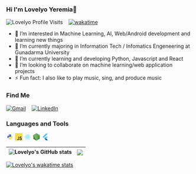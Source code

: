 ### Hi I'm Lovelyo Yeremia👋

![Lovelyo Profile Visits](https://komarev.com/ghpvc/?username=lovelyormia&color=000000&label=Profile+Visit's) &nbsp;&nbsp;  [![wakatime](https://wakatime.com/badge/user/a9d60328-874e-4664-8b60-f55e1b63defd.svg)](https://wakatime.com/@a9d60328-874e-4664-8b60-f55e1b63defd)

- 👀 I’m interested in Machine Learning, AI, Web/Android development and learning new things
- 🔭 I’m currently majoring in Information Tech / Infomatics Engeneering at Gunadarma University
- 🌱 I’m currently learning and developing Python, Javascript and React
- 👯 I’m looking to collaborate on machine learning/web application projects
- ⚡ Fun fact: I also like to play music, sing, and produce music

### Find Me

[<img alt="Gmail" src="https://img.shields.io/badge/Gmail-D14836?style=for-the-badge&logo=gmail&logoColor=white" />](https://mail.google.com/mail/?view=cm&fs=1&to=mokalulovelyo@gmail.com) &nbsp;&nbsp; [<img alt="LinkedIn" src="https://img.shields.io/badge/linkedin-%230077B5.svg?style=for-the-badge&logo=linkedin&logoColor=white"/>](https://linkedin.com/in/lovelyo-mokalu-a831aa175)

### Languages and Tools

<code><img height="20" src="https://raw.githubusercontent.com/github/explore/80688e429a7d4ef2fca1e82350fe8e3517d3494d/topics/python/python.png"></code>
<code><img height="20" src="https://raw.githubusercontent.com/github/explore/80688e429a7d4ef2fca1e82350fe8e3517d3494d/topics/javascript/javascript.png"></code>
<code><img height="20" src="https://raw.githubusercontent.com/github/explore/80688e429a7d4ef2fca1e82350fe8e3517d3494d/topics/react/react.png"></code>
<code><img height="20" src="https://raw.githubusercontent.com/github/explore/5c058a388828bb5fde0bcafd4bc867b5bb3f26f3/topics/nodejs/nodejs.png"></code>
<code><img height="20" src="https://raw.githubusercontent.com/github/explore/80688e429a7d4ef2fca1e82350fe8e3517d3494d/topics/flutter/flutter.png"></code>

| ![Lovelyo's GitHub stats](https://github-readme-stats.vercel.app/api?username=lovelyoyrmia&show_icons=true&include_all_commits=true&theme=buefy&hide_border=true)| <a href="https://github.com/anuraghazra/github-readme-stats"><img align="center" src="https://github-readme-stats.vercel.app/api/top-langs/?username=lovelyoyrmia&layout=compact&theme=buefy&hide_border=true" /></a> |
| ------------- | ------------- |

[![Lovelyo's wakatime stats](https://github-readme-stats.vercel.app/api/wakatime?username=lovelyoyrmia)](https://wakatime.com/@lovelyoyrmia)


    
